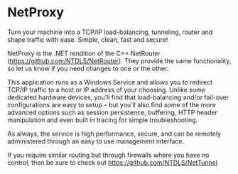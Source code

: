 # NetProxy
Turn your machine into a TCP/IP load-balancing, tunneling, router and shape traffic with ease. Simple, clean, fast and secure!

NetProxy is the .NET rendition of the C++ NetRouter (https://github.com/NTDLS/NetRouter). They provide the same functionality, so let us know if you need changes to one or the other.

This application runs as a Windows Service and allows you to redirect TCP/IP traffic to a host or IP address of your choosing. Unlike some dedicated hardware devices, you’ll find that load-balancing and/or fail-over configurations are easy to setup – but you’ll also find some of the more advanced options such as session persistence, buffering, HTTP header manipulation and even built in tracing for simple troubleshooting.

As always, the service is high performance, secure, and can be remotely administered through an easy to use management interface.

If you require similar routing but through firewalls where you have no control, then be sure to check out https://github.com/NTDLS/NetTunnel
